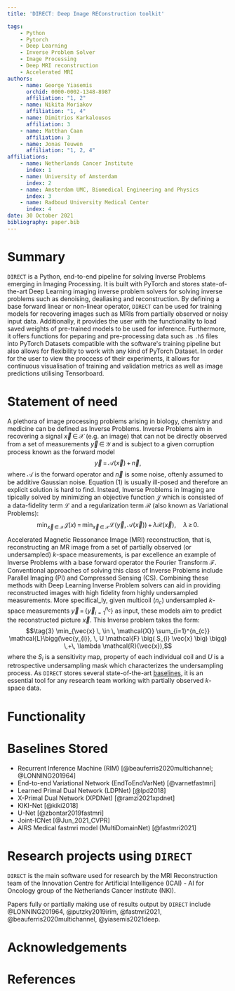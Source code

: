 ```yaml
---
title: 'DIRECT: Deep Image REConstruction toolkit'

tags:
    - Python
    - Pytorch
    - Deep Learning
    - Inverse Problem Solver
    - Image Processing
    - Deep MRI reconstruction
    - Accelerated MRI
authors:
    - name: George Yiasemis
      orchid: 0000-0002-1348-8987
      affiliation: "1, 2"
    - name: Nikita Moriakov
      affiliation: "1, 4"
    - name: Dimitrios Karkalousos
      affiliation: 3
    - name: Matthan Caan
      affiliation: 3
    - name: Jonas Teuwen
      affiliation: "1, 2, 4"
affiliations:
    - name: Netherlands Cancer Institute
      index: 1
    - name: University of Amsterdam
      index: 2
    - name: Amsterdam UMC, Biomedical Engineering and Physics
      index: 3
    - name: Radboud University Medical Center
      index: 4
date: 30 October 2021
bibliography: paper.bib
---
```


# Summary

`DIRECT` is a Python, end-to-end pipeline for solving Inverse Problems emerging in Imaging Processing. It is built with PyTorch and stores state-of-the-art Deep Learning imaging inverse problem solvers for solving inverse problems such as denoising, dealiasing and reconstruction. By defining a base forward linear or non-linear operator, `DIRECT` can be used for training models for recovering images such as MRIs from partially observed or noisy input data. Additionally, it provides the user with the functionality to load saved weights of pre-trained models to be used for inference. Furthermore, it offers functions for peparing and pre-processing data such as `.h5` files into PyTorch Datasets compatible with the software's training pipeline but also allows for flexibility to work with any kind of PyTorch Dataset. In order for the user to view the proccess of their experiments, it allows for continuous visualisation of training and validation metrics as well as image predictions utilising Tensorboard.

# Statement of need

A plethora of image processing problems arising in biology, chemistry and medicine can be defined as Inverse Problems. Inverse Problems aim in recovering a signal $\vec{x} \, \in \, \mathcal{X}$ (e.g. an image) that can not  be directly observed from a set of measurements $\vec{y} \, \in \, \mathcal{Y}$ and is subject to a given corruption process known as the forward model $$\tag{1} \vec{y} \, = \, \mathcal{A}(\vec{x}) \,+\,\vec{n},$$ where $\mathcal{A}$ is the forward operator and $\vec{n}$ is some noise, oftenly assumed to be additive Gaussian noise. Equation (1) is usually ill-posed and therefore an explicit solution is hard to find. Instead, Inverse Problems in Imaging are tipically solved by minimizing an objective function $\mathcal{J}$ which is consisted of a data-fidelity term $\mathcal{L}$ and a regularization term $\mathcal{R}$ (also known as Variational Problems):
$$\tag{2}  \min_{\vec{x} \, \in \, \mathcal{X}} \mathcal{J}(x) \, = \, \min_{\vec{x} \, \in \,  \mathcal{X}} \mathcal{L}\big(\vec{y}, \, \mathcal{A}(\vec{x})\big) \,+\, \lambda \mathcal{R}(\vec{x}),\quad \lambda \, \ge \, 0.$$ 

Accelerated Magnetic Ressonance Image (MRI) reconstruction, that is, reconstructing an MR image from a set of partially observed (or undersampled) $k$-space measurements, is par excellence an example of Inverse Problems with a base forward operator the Fourier Transform $\mathcal{F}$.  Conventional approaches of solving this class of Inverse Problems include Parallel Imaging (PI) and Compressed Sensing (CS). Combining these methods with Deep Learning Inverse Problem solvers can aid in providing reconstructed images with high fidelity from highly undersampled measurements. More specifical_ly, given multicoil ($n_c$) undersampled $k$-space measurements $\vec{y} \, = \, \{ \vec{y}_{i=1}^{n_{c}} \}$ as input,  these models aim to predict the reconstructed picture $\vec{x}$. This Inverse problem takes the form:
$$\tag{3}   \min_{\vec{x} \, \in \,  \mathcal{X}} \sum_{i=1}^{n_{c}} \mathcal{L}\bigg(\vec{y_{i}}, \, U \mathcal{F} \big( S_{i} \vec{x} \big) \bigg) \,+\, \lambda \mathcal{R}(\vec{x}),$$
where the $S_{i}$ is a sensitivity map, property of each individual coil and $U$ is a retrospective undersampling mask which characterizes the undersampling process. 
As `DIRECT` stores several state-of-the-art [baselines](#baselines-stored), it is an essential tool for any research team working with partially observed $k$-space data.

# Functionality



# Baselines Stored

- Recurrent Inference Machine (RIM) [@beauferris2020multichannel; @LONNING201964]
- End-to-end Variational Network (EndToEndVarNet) [@varnetfastmri]
- Learned Primal Dual Network (LDPNet) [@lpd2018]
- X-Primal Dual Network (XPDNet) [@ramzi2021xpdnet]
- KIKI-Net [@kiki2018]
- U-Net [@zbontar2019fastmri]
- Joint-ICNet [@Jun_2021_CVPR]
- AIRS Medical fastmri model (MultiDomainNet) [@fastmri2021]

# Research projects using `DIRECT`

`DIRECT` is the main software used for research by the MRI Reconstruction team of the Innovation Centre for Artificial Intelligence (ICAI) - AI for Oncology group of the Netherlands Cancer Institute (NKI).

Papers fully or partially making use of results output by `DIRECT` include @LONNING201964, @putzky2019irim, @fastmri2021, @beauferris2020multichannel, @yiasemis2021deep.


# Acknowledgements


# References
